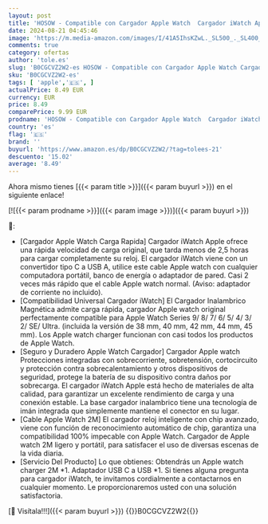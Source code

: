 ```yaml
---
layout: post
title: 'HOSOW - Compatible con Cargador Apple Watch  Cargador iWatch Apple Cable Apple Watch 2M Cargador Reloj Inteligente Smartwatch Cargador Inalambrico Magnética para Apple Watch Series 9 8 7 6 5 4 3 2 SE Ultra'
date: 2024-08-21 04:45:46
image: 'https://m.media-amazon.com/images/I/41A5IhsKZwL._SL500_._SL400_.jpg'
comments: true
category: ofertas
author: 'tole.es'
slug: 'B0CGCVZ2W2-es HOSOW - Compatible con Cargador Apple Watch Cargador...'
sku: 'B0CGCVZ2W2-es'
tags: [ 'apple','🇪🇸', ]
actualPrice: 8.49 EUR
currency: EUR
price: 8.49
comparePrice: 9.99 EUR
prodname: 'HOSOW - Compatible con Cargador Apple Watch  Cargador iWatch Apple Cable Apple Watch 2M Cargador Reloj Inteligente Smartwatch Cargador Inalambrico Magnética para Apple Watch Series 9 8 7 6 5 4 3 2 SE Ultra'
country: 'es'
flag: '🇪🇸'
brand: ''
buyurl: 'https://www.amazon.es/dp/B0CGCVZ2W2/?tag=tolees-21'
descuento: '15.02'
average: '8.49'
---
```


Ahora mismo tienes [{{< param title >}}]({{< param buyurl >}}) en el siguiente enlace!

[![{{< param prodname >}}]({{< param image >}})]({{< param buyurl >}})

🔎:

- [Cargador Apple Watch Carga Rapida] Cargador iWatch Apple ofrece una rápida velocidad de carga original, que tarda menos de 2,5 horas para cargar completamente su reloj. El cargador iWatch viene con un convertidor tipo C a USB A, utilice este cable Apple watch con cualquier computadora portátil, banco de energía o adaptador de pared. Casi 2 veces más rápido que el cable Apple watch normal. (Aviso: adaptador de corriente no incluido).
- [Compatibilidad Universal Cargador iWatch] El Cargador Inalambrico Magnética admite carga rápida, cargador Apple watch original perfectamente compatible para Apple Watch Series 9/ 8/ 7/ 6/ 5/ 4/ 3/ 2/ SE/ Ultra. (incluida la versión de 38 mm, 40 mm, 42 mm, 44 mm, 45 mm). Los Apple watch charger funcionan con casi todos los productos de Apple Watch.
- [Seguro y Duradero Apple Watch Cargador] Cargador Apple watch Protecciones integradas con sobrecorriente, sobretensión, cortocircuito y protección contra sobrecalentamiento y otros dispositivos de seguridad, protege la batería de su dispositivo contra daños por sobrecarga. El cargador iWatch Apple está hecho de materiales de alta calidad, para garantizar un excelente rendimiento de carga y una conexión estable. La base cargador inalambrico tiene una tecnología de imán integrada que simplemente mantiene el conector en su lugar.
- [Cable Apple Watch 2M] El cargador reloj inteligente con chip avanzado, viene con función de reconocimiento automático de chip, garantiza una compatibilidad 100% impecable con Apple Watch. Cargador de Apple watch 2M ligero y portátil, para satisfacer el uso de diversas escenas de la vida diaria.
- [Servicio Del Producto] Lo que obtienes: Obtendrás un Apple watch charger 2M *1. Adaptador USB C a USB *1. Si tienes alguna pregunta para cargador iWatch, te invitamos cordialmente a contactarnos en cualquier momento. Le proporcionaremos usted con una solución satisfactoria.

[🛒 Visítala!!!]({{< param buyurl >}})
{{<world>}}B0CGCVZ2W2{{</world>}}
